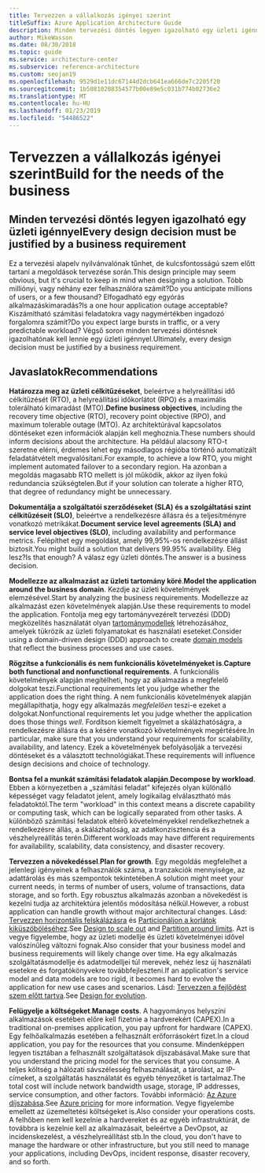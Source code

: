 ```yaml
---
title: Tervezzen a vállalkozás igényei szerint
titleSuffix: Azure Application Architecture Guide
description: Minden tervezési döntés legyen igazolható egy üzleti igénnyel.
author: MikeWasson
ms.date: 08/30/2018
ms.topic: guide
ms.service: architecture-center
ms.subservice: reference-architecture
ms.custom: seojan19
ms.openlocfilehash: 9529d1e11dc67144d2dcb641ea666de7c2205f20
ms.sourcegitcommit: 1b50810208354577b00e89e5c031b774b02736e2
ms.translationtype: MT
ms.contentlocale: hu-HU
ms.lasthandoff: 01/23/2019
ms.locfileid: "54486522"
---
```

# <a name="build-for-the-needs-of-the-business"></a><span data-ttu-id="6e5a6-103">Tervezzen a vállalkozás igényei szerint</span><span class="sxs-lookup"><span data-stu-id="6e5a6-103">Build for the needs of the business</span></span>

## <a name="every-design-decision-must-be-justified-by-a-business-requirement"></a><span data-ttu-id="6e5a6-104">Minden tervezési döntés legyen igazolható egy üzleti igénnyel</span><span class="sxs-lookup"><span data-stu-id="6e5a6-104">Every design decision must be justified by a business requirement</span></span>

<span data-ttu-id="6e5a6-105">Ez a tervezési alapelv nyilvánvalónak tűnhet, de kulcsfontosságú szem előtt tartani a megoldások tervezése során.</span><span class="sxs-lookup"><span data-stu-id="6e5a6-105">This design principle may seem obvious, but it's crucial to keep in mind when designing a solution.</span></span> <span data-ttu-id="6e5a6-106">Több milliónyi, vagy néhány ezer felhasználóra számít?</span><span class="sxs-lookup"><span data-stu-id="6e5a6-106">Do you anticipate millions of users, or a few thousand?</span></span> <span data-ttu-id="6e5a6-107">Elfogadható egy egyórás alkalmazáskimaradás?</span><span class="sxs-lookup"><span data-stu-id="6e5a6-107">Is a one hour application outage acceptable?</span></span> <span data-ttu-id="6e5a6-108">Kiszámítható számítási feladatokra vagy nagymértékben ingadozó forgalomra számít?</span><span class="sxs-lookup"><span data-stu-id="6e5a6-108">Do you expect large bursts in traffic, or a very predictable workload?</span></span> <span data-ttu-id="6e5a6-109">Végső soron minden tervezési döntésnek igazolhatónak kell lennie egy üzleti igénnyel.</span><span class="sxs-lookup"><span data-stu-id="6e5a6-109">Ultimately, every design decision must be justified by a business requirement.</span></span>

## <a name="recommendations"></a><span data-ttu-id="6e5a6-110">Javaslatok</span><span class="sxs-lookup"><span data-stu-id="6e5a6-110">Recommendations</span></span>

<span data-ttu-id="6e5a6-111">**Határozza meg az üzleti célkitűzéseket**, beleértve a helyreállítási idő célkitűzését (RTO), a helyreállítási időkorlátot (RPO) és a maximális tolerálható kimaradást (MTO).</span><span class="sxs-lookup"><span data-stu-id="6e5a6-111">**Define business objectives**, including the recovery time objective (RTO), recovery point objective (RPO), and maximum tolerable outage (MTO).</span></span> <span data-ttu-id="6e5a6-112">Az architektúrával kapcsolatos döntéseket ezen információk alapján kell meghoznia.</span><span class="sxs-lookup"><span data-stu-id="6e5a6-112">These numbers should inform decisions about the architecture.</span></span> <span data-ttu-id="6e5a6-113">Ha például alacsony RTO-t szeretne elérni, érdemes lehet egy másodlagos régióba történő automatizált feladatátvételt megvalósítani.</span><span class="sxs-lookup"><span data-stu-id="6e5a6-113">For example, to achieve a low RTO, you might implement automated failover to a secondary region.</span></span> <span data-ttu-id="6e5a6-114">Ha azonban a megoldás magasabb RTO mellett is jól működik, akkor az ilyen fokú redundancia szükségtelen.</span><span class="sxs-lookup"><span data-stu-id="6e5a6-114">But if your solution can tolerate a higher RTO, that degree of redundancy might be unnecessary.</span></span>

<span data-ttu-id="6e5a6-115">**Dokumentálja a szolgáltatói szerződéseket (SLA) és a szolgáltatási szint célkitűzéseit (SLO)**, beleértve a rendelkezésre állásra és a teljesítményre vonatkozó metrikákat.</span><span class="sxs-lookup"><span data-stu-id="6e5a6-115">**Document service level agreements (SLA) and service level objectives (SLO)**, including availability and performance metrics.</span></span> <span data-ttu-id="6e5a6-116">Felépíthet egy megoldást, amely 99,95%-os rendelkezésre állást biztosít.</span><span class="sxs-lookup"><span data-stu-id="6e5a6-116">You might build a solution that delivers 99.95% availability.</span></span> <span data-ttu-id="6e5a6-117">Elég lesz?</span><span class="sxs-lookup"><span data-stu-id="6e5a6-117">Is that enough?</span></span> <span data-ttu-id="6e5a6-118">A válasz egy üzleti döntés.</span><span class="sxs-lookup"><span data-stu-id="6e5a6-118">The answer is a business decision.</span></span>

<span data-ttu-id="6e5a6-119">**Modellezze az alkalmazást az üzleti tartomány köré**.</span><span class="sxs-lookup"><span data-stu-id="6e5a6-119">**Model the application around the business domain**.</span></span> <span data-ttu-id="6e5a6-120">Kezdje az üzleti követelmények elemzésével.</span><span class="sxs-lookup"><span data-stu-id="6e5a6-120">Start by analyzing the business requirements.</span></span> <span data-ttu-id="6e5a6-121">Modellezze az alkalmazást ezen követelmények alapján.</span><span class="sxs-lookup"><span data-stu-id="6e5a6-121">Use these requirements to model the application.</span></span> <span data-ttu-id="6e5a6-122">Fontolja meg egy tartományvezérelt tervezési (DDD) megközelítés használatát olyan [tartománymodellek][domain-model] létrehozásához, amelyek tükrözik az üzleti folyamatokat és használati eseteket.</span><span class="sxs-lookup"><span data-stu-id="6e5a6-122">Consider using a domain-driven design (DDD) approach to create [domain models][domain-model] that reflect the business processes and use cases.</span></span>

<span data-ttu-id="6e5a6-123">**Rögzítse a funkcionális és nem funkcionális követelményeket is**.</span><span class="sxs-lookup"><span data-stu-id="6e5a6-123">**Capture both functional and nonfunctional requirements**.</span></span> <span data-ttu-id="6e5a6-124">A funkcionális követelmények alapján megítélheti, hogy az alkalmazás a megfelelő dolgokat teszi.</span><span class="sxs-lookup"><span data-stu-id="6e5a6-124">Functional requirements let you judge whether the application does the right thing.</span></span> <span data-ttu-id="6e5a6-125">A nem funkcionális követelmények alapján megállapíthatja, hogy egy alkalmazás *megfelelően* teszi-e ezeket a dolgokat.</span><span class="sxs-lookup"><span data-stu-id="6e5a6-125">Nonfunctional requirements let you judge whether the application does those things *well*.</span></span> <span data-ttu-id="6e5a6-126">Fordítson kiemelt figyelmet a skálázhatóságra, a rendelkezésre állásra és a késére vonatkozó követelmények megértésére.</span><span class="sxs-lookup"><span data-stu-id="6e5a6-126">In particular, make sure that you understand your requirements for scalability, availability, and latency.</span></span> <span data-ttu-id="6e5a6-127">Ezek a követelmények befolyásolják a tervezési döntéseket és a választott technológiákat.</span><span class="sxs-lookup"><span data-stu-id="6e5a6-127">These requirements will influence design decisions and choice of technology.</span></span>

<span data-ttu-id="6e5a6-128">**Bontsa fel a munkát számítási feladatok alapján**.</span><span class="sxs-lookup"><span data-stu-id="6e5a6-128">**Decompose by workload**.</span></span> <span data-ttu-id="6e5a6-129">Ebben a környezetben a „számítási feladat” kifejezés olyan különálló képességet vagy feladatot jelent, amely logikailag elválasztható más feladatoktól.</span><span class="sxs-lookup"><span data-stu-id="6e5a6-129">The term "workload" in this context means a discrete capability or computing task, which can be logically separated from other tasks.</span></span> <span data-ttu-id="6e5a6-130">A különböző számítási feladatok eltérő követelményekkel rendelkezhetnek a rendelkezésre állás, a skálázhatóság, az adatkonzisztencia és a vészhelyreállítás terén.</span><span class="sxs-lookup"><span data-stu-id="6e5a6-130">Different workloads may have different requirements for availability, scalability, data consistency, and disaster recovery.</span></span>

<span data-ttu-id="6e5a6-131">**Tervezzen a növekedéssel**.</span><span class="sxs-lookup"><span data-stu-id="6e5a6-131">**Plan for growth**.</span></span> <span data-ttu-id="6e5a6-132">Egy megoldás megfelelhet a jelenlegi igényeinek a felhasználók száma, a tranzakciók mennyisége, az adattárolás és más szempontok tekintetében.</span><span class="sxs-lookup"><span data-stu-id="6e5a6-132">A solution might meet your current needs, in terms of number of users, volume of transactions, data storage, and so forth.</span></span> <span data-ttu-id="6e5a6-133">Egy robusztus alkalmazás azonban a növekedést is kezelni tudja az architektúra jelentős módosítása nélkül.</span><span class="sxs-lookup"><span data-stu-id="6e5a6-133">However, a robust application can handle growth without major architectural changes.</span></span> <span data-ttu-id="6e5a6-134">Lásd: [Tervezzen horizontális felskálázásra](scale-out.md) és [Particionáljon a korlátok kiküszöböléséhez](partition.md).</span><span class="sxs-lookup"><span data-stu-id="6e5a6-134">See [Design to scale out](scale-out.md) and [Partition around limits](partition.md).</span></span> <span data-ttu-id="6e5a6-135">Azt is vegye figyelembe, hogy az üzleti modellje és üzleti követelményei idővel valószínűleg változni fognak.</span><span class="sxs-lookup"><span data-stu-id="6e5a6-135">Also consider that your business model and business requirements will likely change over time.</span></span> <span data-ttu-id="6e5a6-136">Ha egy alkalmazás szolgáltatásmodellje és adatmodelljei túl merevek, nehéz lesz új használati esetekre és forgatókönyvekre továbbfejleszteni.</span><span class="sxs-lookup"><span data-stu-id="6e5a6-136">If an application's service model and data models are too rigid, it becomes hard to evolve the application for new use cases and scenarios.</span></span> <span data-ttu-id="6e5a6-137">Lásd: [Tervezzen a fejlődést szem előtt tartva](design-for-evolution.md).</span><span class="sxs-lookup"><span data-stu-id="6e5a6-137">See [Design for evolution](design-for-evolution.md).</span></span>

<span data-ttu-id="6e5a6-138">**Felügyelje a költségeket**.</span><span class="sxs-lookup"><span data-stu-id="6e5a6-138">**Manage costs**.</span></span> <span data-ttu-id="6e5a6-139">A hagyományos helyszíni alkalmazások esetében előre kell fizetnie a hardverekért (CAPEX).</span><span class="sxs-lookup"><span data-stu-id="6e5a6-139">In a traditional on-premises application, you pay upfront for hardware (CAPEX).</span></span> <span data-ttu-id="6e5a6-140">Egy felhőalkalmazás esetében a felhasznált erőforrásokért fizet.</span><span class="sxs-lookup"><span data-stu-id="6e5a6-140">In a cloud application, you pay for the resources that you consume.</span></span> <span data-ttu-id="6e5a6-141">Mindenképpen legyen tisztában a felhasznált szolgáltatások díjszabásával.</span><span class="sxs-lookup"><span data-stu-id="6e5a6-141">Make sure that you understand the pricing model for the services that you consume.</span></span> <span data-ttu-id="6e5a6-142">A teljes költség a hálózati sávszélesség felhasználását, a tárolást, az IP-címeket, a szolgáltatás használatát és egyéb tényezőket is tartalmaz.</span><span class="sxs-lookup"><span data-stu-id="6e5a6-142">The total cost will include network bandwidth usage, storage, IP addresses, service consumption, and other factors.</span></span> <span data-ttu-id="6e5a6-143">További információ: [Az Azure díjszabása][pricing].</span><span class="sxs-lookup"><span data-stu-id="6e5a6-143">See [Azure pricing][pricing] for more information.</span></span> <span data-ttu-id="6e5a6-144">Vegye figyelembe emellett az üzemeltetési költségeket is.</span><span class="sxs-lookup"><span data-stu-id="6e5a6-144">Also consider your operations costs.</span></span> <span data-ttu-id="6e5a6-145">A felhőben nem kell kezelnie a hardvereket és az egyéb infrastruktúrát, de továbbra is kezelnie kell az alkalmazásait, beleértve a DevOpsot, az incidenskezelést, a vészhelyreállítást stb.</span><span class="sxs-lookup"><span data-stu-id="6e5a6-145">In the cloud, you don't have to manage the hardware or other infrastructure, but you still need to manage your applications, including DevOps, incident response, disaster recovery, and so forth.</span></span>

[domain-model]: https://martinfowler.com/eaaCatalog/domainModel.html
[pricing]: https://azure.microsoft.com/pricing/
